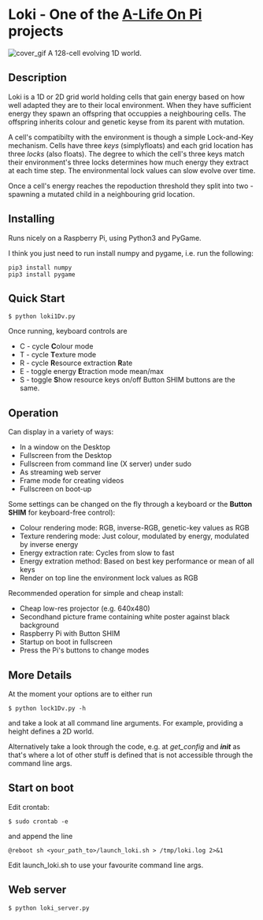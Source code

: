 # Loki - One of the [A-Life On Pi](http://www.alifeonpi.com) projects

![cover_gif](https://github.com/dylski/loki/blob/master/rgb_energydown.gif)
A 128-cell evolving 1D world.

## Description
Loki is a 1D or 2D grid world holding cells that gain energy based on how well adapted they are to their local environment. When they have sufficient energy they spawn an offspring that occuppies a neighbouring cells. The offspring inherits colour and genetic keyse from its parent with mutation.

A cell's compatibilty with the environment is though a simple Lock-and-Key
mechanism. Cells have three *keys* (simplyfloats) and each grid location has
three *locks* (also floats). The degree to which the cell's three keys match
their environment's three locks determines how much energy they extract at each
time step. The environmental lock values can slow evolve over time.

Once a cell's energy reaches the repoduction threshold they split into two -
spawning a mutated child in a neighbouring grid location.

## Installing
Runs nicely on a Raspberry Pi, using Python3 and PyGame.

I think you just need to run install numpy and pygame, i.e. run the following:

    pip3 install numpy
    pip3 install pygame

## Quick Start
    $ python loki1Dv.py

Once running, keyboard controls are
* C - cycle **C**olour mode
* T - cycle **T**exture mode
* R - cycle **R**esource extraction **R**ate
* E - toggle energy **E**traction mode mean/max
* S - toggle **S**how resource keys on/off
Button SHIM buttons are the same.

## Operation
Can display in a variety of ways:
* In a window on the Desktop
* Fullscreen from the Desktop
* Fullscreen from command line (X server) under sudo
* As streaming web server
* Frame mode for creating videos
* Fullscreen on boot-up

Some settings can be changed on the fly through a keyboard or the **Button SHIM** for keyboard-free control):
* Colour rendering mode: RGB, inverse-RGB, genetic-key values as RGB
* Texture rendering mode: Just colour, modulated by energy, modulated by inverse
  energy
* Energy extraction rate: Cycles from slow to fast
* Energy extration method: Based on best key performance or mean of all keys
* Render on top line the environment lock values as RGB

Recommended operation for simple and cheap install:
* Cheap low-res projector (e.g. 640x480)
* Secondhand picture frame containing white poster against black background
* Raspberry Pi with Button SHIM
* Startup on boot in fullscreen
* Press the Pi's buttons to change modes

## More Details
At the moment your options are to either run

    $ python lock1Dv.py -h

and take a look at all command line arguments. For example, providing a height defines a 2D world.

Alternatively take a look through the code, e.g. at *get_config* and *__init__* as that's where a lot of other stuff is defined that is not accessible through the command line args.

## Start on boot
Edit crontab:

    $ sudo crontab -e

and append the line

    @reboot sh <your_path_to>/launch_loki.sh > /tmp/loki.log 2>&1

Edit launch_loki.sh to use your favourite command line args.

## Web server
    $ python loki_server.py

